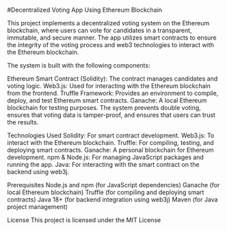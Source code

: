 
#Decentralized Voting App Using Ethereum Blockchain

This project implements a decentralized voting system on the Ethereum blockchain, where users can vote for candidates in a transparent, immutable, and secure manner. The app utilizes smart contracts to ensure the integrity of the voting process and web3 technologies to interact with the Ethereum blockchain.

 The system is built with the following components:

Ethereum Smart Contract (Solidity): The contract manages candidates and voting logic.
Web3.js: Used for interacting with the Ethereum blockchain from the frontend.
Truffle Framework: Provides an environment to compile, deploy, and test Ethereum smart contracts.
Ganache: A local Ethereum blockchain for testing purposes.
The system prevents double voting, ensures that voting data is tamper-proof, and ensures that users can trust the results.

Technologies Used
Solidity: For smart contract development.
Web3.js: To interact with the Ethereum blockchain.
Truffle: For compiling, testing, and deploying smart contracts.
Ganache: A personal blockchain for Ethereum development.
npm & Node.js: For managing JavaScript packages and running the app.
Java: For interacting with the smart contract on the backend using web3j.


Prerequisites
Node.js and npm (for JavaScript dependencies)
Ganache (for local Ethereum blockchain)
Truffle (for compiling and deploying smart contracts)
Java 18+ (for backend integration using web3j)
Maven (for Java project management)

License
This project is licensed under the MIT License 
